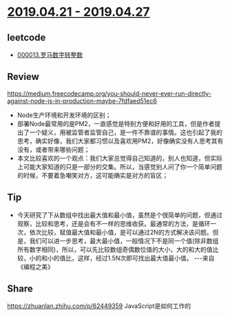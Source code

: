 # [2019.04.21 - 2019.04.27](https://github.com/vjudge/ARTS/blob/master/2019/第0002周.md)

## leetcode
* [000013.罗马数字转整数](https://github.com/vjudge/leetcode/tree/master/000001-000200/000013.罗马数字转整数)

## Review
https://medium.freecodecamp.org/you-should-never-ever-run-directly-against-node-js-in-production-maybe-7fdfaed51ec6
* Node生产环境和开发环境的区别；
* 部署Node最常用的是PM2，一直感觉是特别方便和好用的工具，但是作者提出了一个疑义，用被监管者监管自己，是一件不靠谱的事情。这也引起了我的思考，确实好像，我们大家都习惯以及喜欢用PM2，好像确实没有人思考其有没有，或者带来哪些问题；
* 本文比较喜欢的一个观点：我们大家总觉得自己知道的，别人也知道，但实际上可能大家知道的只是一部分的交集。所以，当感觉别人问了你一个简单问题的时候，不要着急嘲笑对方，这可能确实是对方的盲区；

## Tip
* 今天研究了下从数组中找出最大值和最小值，虽然是个很简单的问题，但通过观察，比较和思考，还是会有不一样的思维收获。最通常的方法，是循环一次，依次比较，赋值最大值和最小值，是可以通过2N的方式解决该问题。但是，我们可以进一步思考，最大最小值，一般情况下不是同一个值(除非数组所有数字相同)，所以，可以先比较数组奇偶数位值的大小，大的和大的值比较，小的和小的值比，这样，经过1.5N次即可找出最大值最小值。   ---来自《编程之美》

## Share
https://zhuanlan.zhihu.com/p/62449359
JavaScript是如何工作的
